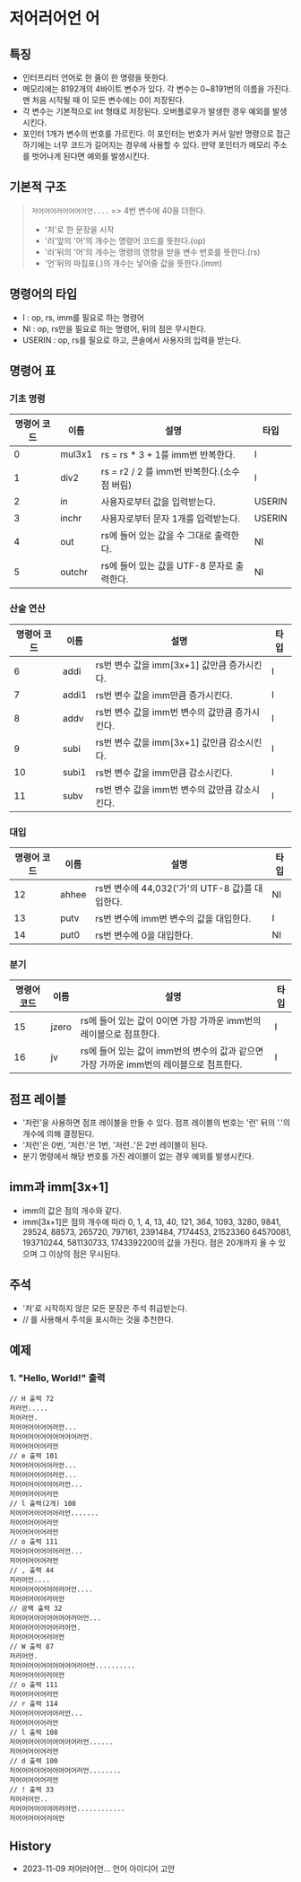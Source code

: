 # 저어러어언 어

## 특징

- 인터프리터 언어로 한 줄이 한 명령을 뜻한다.
- 메모리에는 8192개의 4바이트 변수가 있다. 각 변수는 0~8191번의 이름을 가진다. 맨 처음 시작될 때 이 모든 변수에는 0이 저장된다.
- 각 변수는 기본적으로 int 형태로 저장된다. 오버플로우가 발생한 경우 예외를 발생시킨다.
- 포인터 1개가 변수의 번호를 가르킨다. 이 포인터는 번호가 커서 일반 명령으로 접근하기에는 너무 코드가 길어지는 경우에 사용할 수 있다. 만약 포인터가 메모리 주소를 벗어나게 된다면 예외를 발생시킨다.

## 기본적 구조

> `저어어어러어어어어언....` => 4번 변수에 40을 더한다.
>
> - '저'로 한 문장을 시작
> - '러'앞의 '어'의 개수는 명령어 코드를 뜻한다.(op)
> - '러'뒤의 '어'의 개수는 명령의 영향을 받을 변수 번호를 뜻한다.(rs)
> - '언'뒤의  마침표(.)의 개수는 넣어줄 값을 뜻한다.(imm)

## 명령어의 타입

- I : op, rs, imm를 필요로 하는 명령어
- NI : op, rs만을 필요로 하는 명령어, 뒤의 점은 무시한다.
- USERIN : op, rs를 필요로 하고, 콘솔에서 사용자의 입력을 받는다.

## 명령어 표

### 기초 명령

| 명령어 코드| 이름     |   설명 | 타입 |
| ----------|--------| --------------------------------         | ----- |
| 0        | mul3x1 | rs = rs * 3 + 1를 imm번 반복한다. | I |
| 1        | div2   | rs = r2 / 2 를 imm번 반복한다.(소수점 버림)  | I |
| 2         | in     | 사용자로부터 값을 입력받는다.  | USERIN |
| 3         | inchr  | 사용자로부터 문자 1개를 입력받는다.  | USERIN |
| 4         | out    | rs에 들어 있는 값을 수 그대로 출력한다.  | NI |
| 5         | outchr | rs에 들어 있는 값을 UTF-8 문자로 출력한다.  |  NI |

### 산술 연산

| 명령어 코드| 이름     |   설명 |  타입 |
| ----------|--------| --------------------------------         | ----- |
| 6         | addi   | rs번 변수 값을 imm[3x+1] 값만큼 증가시킨다.         |  I |
| 7         | addi1  | rs번 변수 값을 imm만큼 증가시킨다.          |  I |
| 8         | addv   | rs번 변수 값을 imm번 변수의 값만큼 증가시킨다.  |  I |
| 9         | subi   | rs번 변수 값을 imm[3x+1] 값만큼 감소시킨다.          |  I |
| 10         | subi1  | rs번 변수 값을 imm만큼 감소시킨다.  |  I |
| 11         | subv   | rs번 변수 값을 imm번 변수의 값만큼 감소시킨다.  |  I |

### 대입

| 명령어 코드| 이름     |   설명 |  타입 |
| ----------|--------| --------------------------------         | ----- |
| 12        | ahhee  | rs번 변수에 44,032('가'의 UTF-8 값)를 대입한다.  |   NI |
| 13        | putv  | rs번 변수에 imm번 변수의 값을 대입한다.  |   I |
| 14        | put0  | rs번 변수에 0을 대입한다.  |   NI |

### 분기

| 명령어 코드| 이름     |   설명 |  타입 |
| ----------|--------| --------------------------------         | ----- |
| 15        | jzero  | rs에 들어 있는 값이 0이면 가장 가까운 imm번의 레이블으로 점프한다.  |   I |
| 16        | jv     | rs에 들어 있는 값이 imm번의 변수의 값과 같으면 가장 가까운 imm번의 레이블으로 점프한다.  |   I |

## 점프 레이블

- '저런'을 사용하면 점프 레이블을 만들 수 있다. 점프 레이블의 번호는 '런' 뒤의 '.'의 개수에 의해 결정된다.
- '저런'은 0번, '저런.'은 1번, '저런..'은 2번 레이블이 된다.
- 분기 명령에서 해당 번호를 가진 레이블이 없는 경우 예외를 발생시킨다.

## imm과 imm[3x+1]

- imm의 값은 점의 개수와 같다.
- imm[3x+1]은 점의 개수에 따라 0, 1, 4, 13, 40, 121, 364, 1093, 3280, 9841, 29524, 88573, 265720, 797161, 2391484, 7174453, 21523360 64570081, 193710244, 581130733, 1743392200의 값을 가진다. 점은 20개까지 올 수 있으며 그 이상의 점은 무시된다.

## 주석

- '저'로 시작하지 않은 모든 문장은 주석 취급받는다.
- // 를 사용해서 주석을 표시하는 것을 추천한다.

## 예제

### 1. "Hello, World!" 출력

```
// H 출력 72
저러언.....
저어러언.
저어어어어어어러언...
저어어어어어어어어어어러언.
저어어어어어러언
// e 출력 101
저어어어어어어러언...
저어어어어어어러언...
저어어어어어어어러언...
저어어어어어러언
// l 출력(2개) 108
저어어어어어어어러언.......
저어어어어어러언
저어어어어어러언
// o 출력 111
저어어어어어어어러언...
저어어어어어러언
// , 출력 44
저러어언....
저어어어어어어어러어언....
저어어어어어러어언
// 공백 출력 32
저어어어어어어어어어러어언...
저어어어어어어어러어언.
저어어어어어러어언
// W 출력 87
저러어언.
저어어어어어어어어어어러어언..........
저어어어어어러어언
// o 출력 111
저어어어어어러언
// r 출력 114
저어어어어어어어러언...
저어어어어어러언
// l 출력 108
저어어어어어어어어어어러언......
저어어어어어러언
// d 출력 100
저어어어어어어어어어어러언........
저어어어어어러언
// ! 출력 33
저어러어언..
저어어어어어어어러어언............
저어어어어어러어언
```

## History

- 2023-11-09 저어러어언... 언어 아이디어 고안
